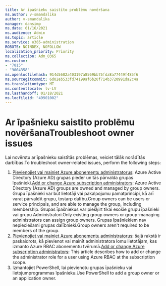 ```yaml
---
title: Ar īpašnieku saistīto problēmu novēršana
ms.author: v-smandalika
author: v-smandalika
manager: dansimp
ms.date: 01/16/2021
ms.audience: Admin
ms.topic: article
ms.service: o365-administration
ROBOTS: NOINDEX, NOFOLLOW
localization_priority: Priority
ms.collection: Adm_O365
ms.custom:
- "7815"
- "9004358"
ms.openlocfilehash: 914d5682a403197a8569bb75fda8a77449f485f6
ms.sourcegitcommit: 6d02eb533fd74199af6b20f714b3720991da2c4a
ms.translationtype: MT
ms.contentlocale: lv-LV
ms.lasthandoff: 01/18/2021
ms.locfileid: "49901002"
---
```

# <a name="troubleshoot-owner-issues"></a><span data-ttu-id="ba8ac-102">Ar īpašnieku saistīto problēmu novēršana</span><span class="sxs-lookup"><span data-stu-id="ba8ac-102">Troubleshoot owner issues</span></span>

<span data-ttu-id="ba8ac-103">Lai novērstu ar īpašnieku saistītās problēmas, veiciet tālāk norādītās darbības.</span><span class="sxs-lookup"><span data-stu-id="ba8ac-103">To troubleshoot owner-related issues, perform the following steps:</span></span>

1. <span data-ttu-id="ba8ac-104">[Pievienojiet vai mainiet Azure abonementu administratorus](https://docs.microsoft.com/azure/active-directory/fundamentals/active-directory-accessmanagement-managing-group-owners): Azure Active Directory (Azure AD) grupas pieder un tās pārvalda grupas īpašnieki.</span><span class="sxs-lookup"><span data-stu-id="ba8ac-104">[Add or change Azure subscription administrators](https://docs.microsoft.com/azure/active-directory/fundamentals/active-directory-accessmanagement-managing-group-owners): Azure Active Directory (Azure AD) groups are owned and managed by group owners.</span></span> <span data-ttu-id="ba8ac-105">Grupu īpašnieki var būt lietotāji vai pakalpojumu pamatprincipi, kā arī varat pārvaldīt grupu, tostarp dalību.</span><span class="sxs-lookup"><span data-stu-id="ba8ac-105">Group owners can be users or service principals, and are able to manage the group, including membership.</span></span> <span data-ttu-id="ba8ac-106">Grupas īpašniekus var piešķirt tikai esošie grupu īpašnieki vai grupu Administratori.</span><span class="sxs-lookup"><span data-stu-id="ba8ac-106">Only existing group owners or group-managing administrators can assign group owners.</span></span> <span data-ttu-id="ba8ac-107">Grupas īpašniekiem nav nepieciešami grupas dalībnieki.</span><span class="sxs-lookup"><span data-stu-id="ba8ac-107">Group owners aren't required to be members of the group.</span></span>
2. <span data-ttu-id="ba8ac-108">[Pievienojiet vai mainiet Azure abonementu administratorus](https://docs.microsoft.com/azure/cost-management-billing/manage/add-change-subscription-administrator): šajā rakstā ir paskaidrots, kā pievienot vai mainīt administratora lomu lietotājam, kas izmanto Azure RBAC abonementu tvērumā.</span><span class="sxs-lookup"><span data-stu-id="ba8ac-108">[Add or change Azure subscription administrators](https://docs.microsoft.com/azure/cost-management-billing/manage/add-change-subscription-administrator): This article describes how to add or change the administrator role for a user using Azure RBAC at the subscription scope.</span></span>
3. <span data-ttu-id="ba8ac-109">Izmantojiet PowerShell, lai pievienotu grupas īpašnieku vai lietojumprogrammas īpašnieku.</span><span class="sxs-lookup"><span data-stu-id="ba8ac-109">Use PowerShell to add a group owner or an application owner.</span></span>
